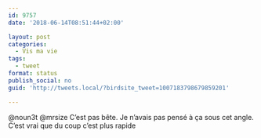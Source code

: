 ```yaml
---
id: 9757
date: '2018-06-14T08:51:44+02:00'

layout: post
categories:
  - Vis ma vie
tags:
  - tweet
format: status
publish_social: no
guid: 'http://tweets.local/?birdsite_tweet=1007183798679859201'

---
```


@noun3t @mrsize C’est pas bête. Je n’avais pas pensé à ça sous cet angle. C’est vrai que du coup c’est plus rapide